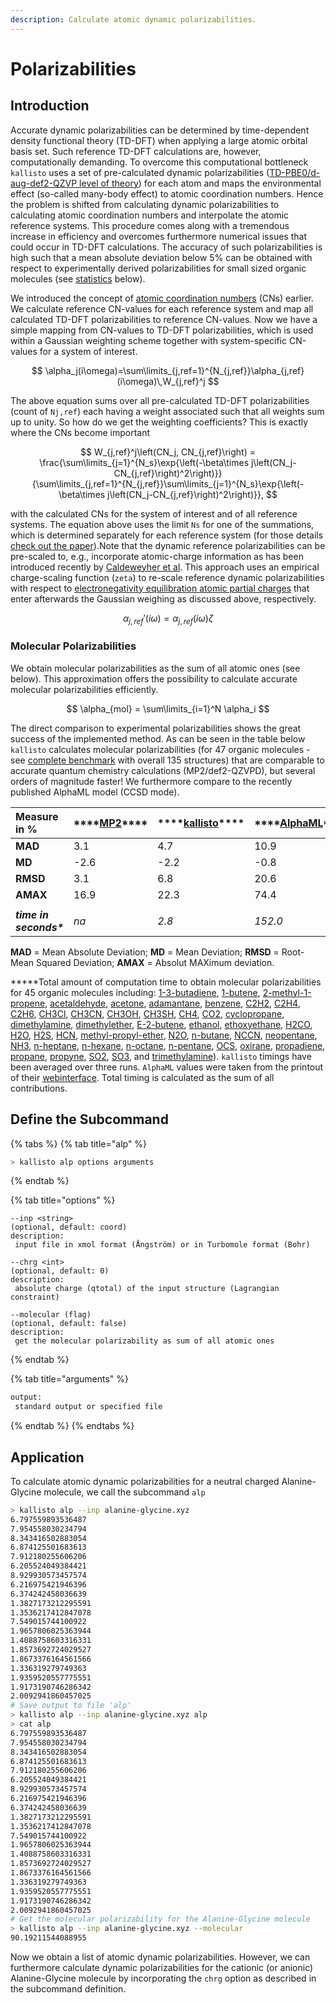 ```yaml
---
description: Calculate atomic dynamic polarizabilities.
---
```


# Polarizabilities

## Introduction

Accurate dynamic polarizabilities can be determined by time-dependent density functional theory \(TD-DFT\) when applying a large atomic orbital basis set. Such reference TD-DFT calculations are, however, computationally demanding. To overcome this computational bottleneck `kallisto` uses a set of pre-calculated dynamic polarizabilities \([TD-PBE0/d-aug-def2-QZVP level of theory](https://aip.scitation.org/doi/10.1063/1.5090222)\) for each atom and maps the environmental effect \(so-called many-body effect\) to atomic coordination numbers. Hence the problem is shifted from calculating dynamic polarizabilities to calculating atomic coordination numbers and interpolate the atomic reference systems. This procedure comes along with a tremendous increase in efficiency and overcomes furthermore numerical issues that could occur in TD-DFT calculations. The accuracy of such polarizabilities is high such that a mean absolute deviation below 5% can be obtained with respect to experimentally derived polarizabilities for small sized organic molecules \(see [statistics](alp.md#molecular-polarizabilities) below\).

We introduced the concept of [atomic coordination numbers](https://app.gitbook.com/@ehjc/s/kallisto/~/drafts/-MQgkWTyy2kFmCRZXTvp/features/cns) \(CNs\) earlier. We calculate reference CN-values for each reference system and map all calculated TD-DFT polarizabilities to reference CN-values. Now we have a simple mapping from CN-values to TD-DFT polarizabilities, which is used within a Gaussian weighting scheme together with system-specific CN-values for a system of interest. 

$$
\alpha_j(i\omega)=\sum\limits_{j,ref=1}^{N_{j,ref}}\alpha_{j,ref}(i\omega)\,W_{j,ref}^j
$$

The above equation sums over all pre-calculated TD-DFT polarizabilities \(count of `Nj,ref`\) each having a weight associated such that all weights sum up to unity. So how do we get the weighting coefficients? This is exactly where the CNs become important

$$
W_{j,ref}^j\left(CN_j, CN_{j,ref}\right) = \frac{\sum\limits_{j=1}^{N_s}\exp{\left(-\beta\times j\left(CN_j-CN_{j,ref}\right)^2\right)}}{\sum\limits_{j,ref=1}^{N_{j,ref}}\sum\limits_{j=1}^{N_s}\exp{\left(-\beta\times j\left(CN_j-CN_{j,ref}\right)^2\right)}},
$$

with the calculated CNs for the system of interest and of all reference systems. The equation above uses the limit `Ns` for one of the summations, which is determined separately for each reference system \(for those details [check out the paper](https://chemrxiv.org/articles/preprint/A_Generally_Applicable_Atomic-Charge_Dependent_London_Dispersion_Correction_Scheme/7430216)\).Note that the dynamic reference polarizabilities can be pre-scaled to, e.g., incorporate atomic-charge information as has been introduced recently by [Caldeweyher et al](https://doi.org/10.26434/chemrxiv.7430216.v2). This approach uses an empirical charge-scaling function \(`zeta`\) to re-scale reference dynamic polarizabilities with respect to [electronegativity equilibration atomic partial charges](https://app.gitbook.com/@ehjc/s/kallisto/~/drafts/-MQgoO_6n1o2gY4PTCcJ/features/eeq) that enter afterwards the Gaussian weighing as discussed above, respectively.

$$
\alpha_{j,ref}'(i\omega) = \alpha_{j,ref}(i\omega)\zeta
$$

### Molecular Polarizabilities

We obtain molecular polarizabilities as the sum of all atomic ones \(see below\). This approximation offers the possibility to calculate accurate molecular polarizabilities efficiently. 

$$
\alpha_{mol} = \sum\limits_{i=1}^N \alpha_i
$$

The direct comparison to experimental polarizabilities shows the great success of the implemented method. As can be seen in the table below `kallisto` calculates molecular polarizabilities \(for 47 organic molecules - see [complete benchmark](https://github.com/f3rmion/molpol135) with overall 135 structures\) that are comparable to accurate quantum chemistry calculations \(MP2/def2-QZVPD\), but several orders of magnitude faster! We furthermore compare to the recently published AlphaML model \(CCSD mode\). 

| **Measure in %** | \*\*\*\*[**MP2**](https://aip.scitation.org/doi/abs/10.1063/1.4932594)\*\*\*\* | \*\*\*\*[**kallisto**](https://github.com/AstraZeneca/kallisto)\*\*\*\* | \*\*\*\*[**AlphaML**](https://tools.materialscloud.org/alphaml/input_structure/)\*\*\*\* |
| :--- | :--- | :--- | :--- |
| **MAD** | 3.1 | 4.7 | 10.9 |
| **MD** | -2.6 | -2.2 | -0.8 |
| **RMSD** | 3.1 | 6.8 | 20.6 |
| **AMAX** | 16.9 | 22.3 | 74.4 |
|  |  |  |  |
| _**time in seconds\***_ | _na_ | _2.8_ | _152.0_ |

**MAD** = Mean Absolute Deviation; **MD** = Mean Deviation; **RMSD** = Root-Mean Squared Deviation; **AMAX** = Absolut MAXimum deviation. 

**\***Total amount of computation time to obtain molecular polarizabilities for 45 organic molecules including: [1-3-butadiene](https://github.com/f3rmion/molpol135/blob/main/structures/1-3-butadiene/inp.xyz), [1-butene](https://github.com/f3rmion/molpol135/blob/main/structures/1-butene/inp.xyz), [2-methyl-1-propene](https://github.com/f3rmion/molpol135/blob/main/structures/2-methyl-1-propene/inp.xyz), [acetaldehyde](https://github.com/f3rmion/molpol135/blob/main/structures/acetaldehyde/inp.xyz), [acetone](https://github.com/f3rmion/molpol135/blob/main/structures/acetone/inp.xyz), [adamantane](https://github.com/f3rmion/molpol135/blob/main/structures/adamantane/inp.xyz), [benzene](https://github.com/f3rmion/molpol135/blob/main/structures/benzene/inp.xyz), [C2H2](https://github.com/f3rmion/molpol135/blob/main/structures/C2H2/inp.xyz), [C2H4](https://github.com/f3rmion/molpol135/blob/main/structures/C2H4/inp.xyz), [C2H6](https://github.com/f3rmion/molpol135/blob/main/structures/C2H6/inp.xyz), [CH3Cl](https://github.com/f3rmion/molpol135/blob/main/structures/CH3Cl/inp.xyz), [CH3CN](https://github.com/f3rmion/molpol135/blob/main/structures/CH3CN/inp.xyz), [CH3OH](https://github.com/f3rmion/molpol135/blob/main/structures/CH3OH/inp.xyz), [CH3SH](https://github.com/f3rmion/molpol135/blob/main/structures/CH3SH/inp.xyz), [CH4](https://github.com/f3rmion/molpol135/blob/main/structures/CH4/inp.xyz), [CO2](https://github.com/f3rmion/molpol135/blob/main/structures/CO2/inp.xyz), [cyclopropane](https://github.com/f3rmion/molpol135/blob/main/structures/cyclopropane/inp.xyz), [dimethylamine](https://github.com/f3rmion/molpol135/blob/main/structures/dimethylamine/inp.xyz), [dimethylether](https://github.com/f3rmion/molpol135/blob/main/structures/dimethylether/inp.xyz), [E-2-butene](https://github.com/f3rmion/molpol135/blob/main/structures/E-2-butene/inp.xyz), [ethanol](https://github.com/f3rmion/molpol135/blob/main/structures/ethanol/inp.xyz), [ethoxyethane](https://github.com/f3rmion/molpol135/blob/main/structures/ethoxyethane/inp.xyz), [H2CO](https://github.com/f3rmion/molpol135/blob/main/structures/H2CO/inp.xyz), [H2O](https://github.com/f3rmion/molpol135/blob/main/structures/H2O/inp.xyz), [H2S](https://github.com/f3rmion/molpol135/blob/main/structures/H2S/inp.xyz), [HCN](https://github.com/f3rmion/molpol135/blob/main/structures/HCN/inp.xyz), [methyl-propyl-ether](https://github.com/f3rmion/molpol135/blob/main/structures/methyl-propyl-ether/inp.xyz), [N2O](https://github.com/f3rmion/molpol135/blob/main/structures/N2O/inp.xyz), [n-butane](https://github.com/f3rmion/molpol135/blob/main/structures/n-butane/inp.xyz), [NCCN](https://github.com/f3rmion/molpol135/blob/main/structures/NCCN/inp.xyz), [neopentane](https://github.com/f3rmion/molpol135/blob/main/structures/neopentane/inp.xyz), [NH3](https://github.com/f3rmion/molpol135/blob/main/structures/NH3/inp.xyz), [n-heptane](https://github.com/f3rmion/molpol135/blob/main/structures/n-heptane/inp.xyz), [n-hexane](https://github.com/f3rmion/molpol135/blob/main/structures/n-hexane/inp.xyz), [n-octane](https://github.com/f3rmion/molpol135/blob/main/structures/n-octane/inp.xyz), [n-pentane](https://github.com/f3rmion/molpol135/blob/main/structures/n-pentane/inp.xyz), [OCS](https://github.com/f3rmion/molpol135/blob/main/structures/OCS/inp.xyz), [oxirane](https://github.com/f3rmion/molpol135/blob/main/structures/oxirane/inp.xyz), [propadiene](https://github.com/f3rmion/molpol135/blob/main/structures/propadiene/inp.xyz), [propane](https://github.com/f3rmion/molpol135/blob/main/structures/propane/inp.xyz), [propyne](https://github.com/f3rmion/molpol135/blob/main/structures/propyne/inp.xyz), [SO2](https://github.com/f3rmion/molpol135/blob/main/structures/SO2/inp.xyz), [SO3](https://github.com/f3rmion/molpol135/blob/main/structures/SO3/inp.xyz), and [trimethylamine](https://github.com/f3rmion/molpol135/blob/main/structures/trimethylamine/inp.xyz)\). `kallisto` timings have been averaged over three runs. `AlphaML` values were taken from the printout of their [webinterface](https://tools.materialscloud.org/alphaml/input_structure/). Total timing is calculated as the sum of all contributions.

## Define the Subcommand

{% tabs %}
{% tab title="alp" %}
```bash
> kallisto alp options arguments 
```
{% endtab %}

{% tab title="options" %}
```markup
--inp <string> 
(optional, default: coord)
description: 
 input file in xmol format (Ångström) or in Turbomole format (Bohr)

--chrg <int>
(optional, default: 0)
description:
 absolute charge (qtotal) of the input structure (Lagrangian constraint)
 
--molecular (flag)
(optional, default: false)
description:
 get the molecular polarizability as sum of all atomic ones
```
{% endtab %}

{% tab title="arguments" %}
```bash
output: 
 standard output or specified file
```
{% endtab %}
{% endtabs %}

## Application

To calculate atomic dynamic polarizabilities for a neutral charged Alanine-Glycine molecule, we call the subcommand `alp`

```bash
> kallisto alp --inp alanine-glycine.xyz
6.797559893536487
7.954558030234794
8.343416502883054
6.874125501683613
7.912180255606206
6.205524049384421
8.929930573457574
6.216975421946396
6.374242458036639
1.3827173212295591
1.3536217412847078
7.549015744100922
1.9657806025363944
1.4088758603316331
1.8573692724029527
1.8673376164561566
1.336319279749363
1.9359520557775551
1.9173190746286342
2.0092941860457025
# Save output to file 'alp'
> kallisto alp --inp alanine-glycine.xyz alp
> cat alp
6.797559893536487
7.954558030234794
8.343416502883054
6.874125501683613
7.912180255606206
6.205524049384421
8.929930573457574
6.216975421946396
6.374242458036639
1.3827173212295591
1.3536217412847078
7.549015744100922
1.9657806025363944
1.4088758603316331
1.8573692724029527
1.8673376164561566
1.336319279749363
1.9359520557775551
1.9173190746286342
2.0092941860457025
# Get the molecular polarizability for the Alanine-Glycine molecule
> kallisto alp --inp alanine-glycine.xyz --molecular
90.19211544088955
```

Now we obtain a list of atomic dynamic polarizabilities. However, we can furthermore calculate dynamic polarizabilities for the cationic \(or anionic\) Alanine-Glycine molecule by incorporating the `chrg` option as described in the subcommand definition.

